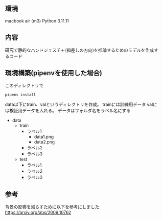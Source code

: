 ## 環境
macbook air (m3)
Python 3.11.11

## 内容
研究で静的なハンドジェスチャ(指差しの方向)を推論するためのモデルを作成するコード

## 環境構築(pipenvを使用した場合)
このディレクトリで
```
pipenv install
```
data以下にtrain、valというディレクトリを作成。
trainには訓練用データ
valには検証用データを入れる。
データはフォルダ名をラベル名にする

- data
    - train
        - ラベル1
            - data1.png
            - data2.png
        - ラベル2
        - ラベル3
    - test
        - ラベル1
        - ラベル2
        - ラベル3

## 参考
背景の影響を減らすために以下を参考にしました
https://arxiv.org/abs/2009.10762